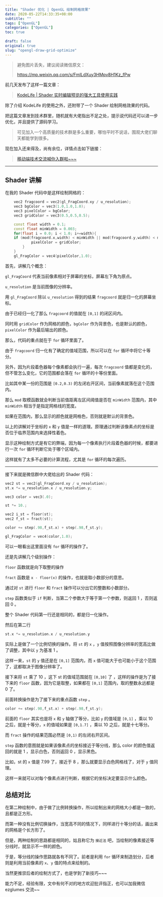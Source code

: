```yaml
---
title: "Shader 优化 | OpenGL 绘制网格效果"
date: 2020-05-22T14:33:35+08:00
subtitle: ""
tags: ["OpenGL"]
categories: ["OpenGL"]
toc: true
 
draft: false
original: true
slug: "opengl-draw-grid-optimize"
---
```


> 避免图片丢失，建议阅读微信原文：
> 
> https://mp.weixin.qq.com/s/FmILdXuy3HMpv8H1Kz_fPw

前几天发布了这样一篇文章：

> [KodeLife | Shader 实时编辑预览的强大工具使用实践](https://mp.weixin.qq.com/s/6ZMP6Tc_MqggjAXS_GjV2Q)

除了介绍 KodeLife 的使用之外，还附带了一个 Shader 绘制网格效果的代码。

把这篇文章发到技术群里，随机就有大佬指出不足之处，提示说代码还可以进一步优化，并且提供了源码学习。

> 可见加入一个高质量的技术群是多么重要，哪怕平时不说话，围观大佬们聊天都能学到很多。


现在加入还来得及，尚有余位，详情点击如下链接：

> [移动端技术交流喊你入群啦~~~](https://mp.weixin.qq.com/s/M4IiA-dTg1R68TeFaFvNPg)

<!--more-->

---

## Shader 讲解

在我的 Shader 代码中是这样绘制网格的：

```cpp
    vec2 fragcoord = vec2(gl_FragCoord.xy / u_resolution);
    vec3 bgColor = vec3(1.0,1.0,1.0);
    vec3 pixelColor = bgColor;
    vec3 gridColor = vec3(0.5,0.5,0.5);

    const float width = 0.1;
    const float minWidth = 0.003;
    for(float i = 0.0; i < 1.0; i+=width){
    if (mod(fragcoord.x,width) < minWidth || mod(fragcoord.y,width) < minWidth){
            pixelColor = gridColor;
        }
    }
    gl_FragColor = vec4(pixelColor,1.0);
```

首先，讲解几个概念：

`gl_FragCoord` 代表当前像素相对于屏幕的坐标，屏幕左下角为原点。

`u_resolution` 是当前图像的分辨率。

用 `gl_FragCoord` 除以 `u_resolution` 得到的结果 `fragcoord` 就是归一化的屏幕坐标。

由于已经归一化了那么 `fragcoord` 的值就在 `[0,1]` 的闭区间内。

同时用 `gridColor` 作为网格的颜色，`bgColor` 作为背景色，也是默认的颜色，`pixelColor` 作为最后输出的颜色。

那么，代码的重点就在于 `for` 循环里面了。

由于 `fragcoord` 归一化有了确定的值域范围，所以可以在 `for` 循环中将它十等分。

另外，因为片段着色器每个像素都会执行一遍，每次 `fragcoord` 值都是变化的，但不管怎么变化，它的范围都会落在 `for` 循环的十等份里面。

比如其中某一份的范围是 `[0.2,0.3)` 的左闭右开区间，当前像素就落在这个范围内。

那么 `mod` 取模函数就会判断当前值距离左区间阈值是否在 `minWidth` 范围内，其中 `minWidth` 相当于是指定网格线的宽度。

如果在范围内，那么显示的颜色就是网格色，否则就是默认的背景色。

以上的讲解对于坐标的 `x` 和 `y` 值是一样的道理。原理通过判断该像素点的坐标是否位于临界范围内来选择性着色。

显示这种绘制方式是有它的弊端，因为每一个像素执行片段着色器的时候，都要进行一次 `for` 循环判断它处于哪个区域内。

这样就有了太多不必要的计算流程，尤其是 `for` 循环的每次遍历。

---

接下来就是微信群中大佬给出的 Shader 代码：

```cpp
vec2 st = vec2(gl_FragCoord.xy / u_resolution);
st.x *= u_resolution.x / u_resolution.y;

vec3 color = vec3(.0);

st *= 10.;

vec2 i_st = floor(st);
vec2 f_st = fract(st);

color += step(.98,f_st.x) + step(.98,f_st.y);

gl_FragColor = vec4(color,1.0);
```


可以一眼看出这里面没有 `for` 循环的操作了。

还是先讲解几个级别操作：

`floor` 函数就是向下取整的操作

`fract` 函数是 `x - floor(x)` 的操作，也就是取小数部分的意思。

通过对 `st` 进行 `floor` 和 `fract` 操作可以分出它的整数和小数部分。

`step` 函数类似于 `if` 判断，当第二个参数大于等于第一个参数，则返回 1 ，否则返回 0 。

整个 Shader 代码第一行还是相同的，都是归一化操作。

然后在第二行
 
```cpp
st.x *= u_resolution.x / u_resolution.y
```

实际上是做了一个比例切换的操作。将 `st` 的 `x` ，`y` 值按照图像分辨率的宽高比做了调整，其中以 `y` 为基准 1 。

这样一来，`st` 的 `y` 值还是在 `[0,1]` 范围内，而 `x` 值可能大于也可能小于这个范围了，这都取决于图像分辨率了。

接下来将 `st` 乘了 10 ，这下 st 的值域范围就在 `[0,10]` 了 ，这样的操作是为了接下来的 `floor` 函数，因为它是取整，如果都在 `[0,1]` 范围内，取的整数永远都是 0 了。

前面转换操作是为了接下来的重点函数 `step` 。

```cpp
color += step(.98,f_st.x) + step(.98,f_st.y);
```

前面的 `floor` 其实也是将 `x` 和 `y` 轴做了等分，比如 `y` 的值域是 `[0,1]` ，乘以 10 之后，就是十等分，`x` 的值域如果是 `[0,1.7]` ，乘以 10 之后，就是十七等分。

而 `fract` 操作的结果范围必然是 `[0,1)` 的左闭右开区间。

`step` 函数的意图就是如果该像素点的坐标接近于等分线，那么 color 的颜色值返回的就是 1 ，显示白色，否则返回 0 ，显示黑色。

比如，st 的 `x` 值是 7.99 了，接近于 8 ，那么就要显示白色网格线了，对于 `y` 值同理。

这样一来就可以对每个像素点进行判断，根据它的坐标决定要显示什么颜色。

## 总结对比

在第二种绘制中，由于做了比例转换操作，所以绘制出来的网格大小都是一致的，且都是正方形。

而第一种没有比例切换操作，当宽高不同的情况下，同样进行十等分的话，画出来的网格是个长方形了。

但是，两种绘制的思路都是相同的，姑且称它为 `接近法` 吧，当绘制的像素接近等分线时，就显示不一样的颜色。

于是，等分线的操作思路就各有不同了。前者是利用 `for` 循环来制造划分，后者则是利用当前像素的 `x`、`y` 值的特点来绘制的。

当然更推崇后者的绘制方式了，也是学到了新技巧~~~

能力不足，经验有限，文中有何不对的地方欢迎批评指正，也可以加我微信 ezglumes 交流~~





